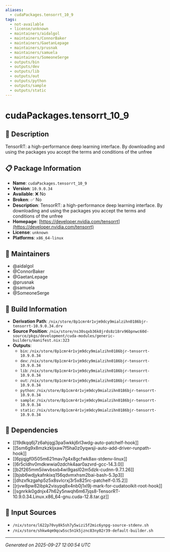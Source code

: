 ```yaml
---
aliases:
  - cudaPackages.tensorrt_10_9
tags:
  - not-available
  - license/unknown
  - maintainers/aidalgol
  - maintainers/ConnorBaker
  - maintainers/GaetanLepage
  - maintainers/prusnak
  - maintainers/samuela
  - maintainers/SomeoneSerge
  - outputs/bin
  - outputs/dev
  - outputs/lib
  - outputs/out
  - outputs/python
  - outputs/sample
  - outputs/static
---
```


# cudaPackages.tensorrt_10_9

## 📝 Description

TensorRT: a high-performance deep learning interface. By downloading and using the packages you accept the terms and conditions of the unfree

## 📋 Package Information

- **Name**: `cudaPackages.tensorrt_10_9`
- **Version**: `10.9.0.34`
- **Available**: ❌ No
- **Broken**: ✅ No
- **Description**: TensorRT: a high-performance deep learning interface. By downloading and using the packages you accept the terms and conditions of the unfree
- **Homepage**: [https://developer.nvidia.com/tensorrt](https://developer.nvidia.com/tensorrt)
- **License**: `unknown`
- **Platforms**: `x86_64-linux`
## 👥 Maintainers

- @aidalgol
- @ConnorBaker
- @GaetanLepage
- @prusnak
- @samuela
- @SomeoneSerge


## 🔧 Build Information

- **Derivation Path**: `/nix/store/8p1cmr4r1vjm9dcy9mialzihn0186bjr-tensorrt-10.9.0.34.drv`
- **Source Position**: `/nix/store/ns30sqxb36k8jrds8z18rv96bpnwc60d-source/pkgs/development/cuda-modules/generic-builders/manifest.nix:323`
- **Outputs**:
  - `bin`:  `/nix/store/8p1cmr4r1vjm9dcy9mialzihn0186bjr-tensorrt-10.9.0.34`
  - `dev`:  `/nix/store/8p1cmr4r1vjm9dcy9mialzihn0186bjr-tensorrt-10.9.0.34`
  - `lib`:  `/nix/store/8p1cmr4r1vjm9dcy9mialzihn0186bjr-tensorrt-10.9.0.34`
  - `out`:  `/nix/store/8p1cmr4r1vjm9dcy9mialzihn0186bjr-tensorrt-10.9.0.34`
  - `python`:  `/nix/store/8p1cmr4r1vjm9dcy9mialzihn0186bjr-tensorrt-10.9.0.34`
  - `sample`:  `/nix/store/8p1cmr4r1vjm9dcy9mialzihn0186bjr-tensorrt-10.9.0.34`
  - `static`:  `/nix/store/8p1cmr4r1vjm9dcy9mialzihn0186bjr-tensorrt-10.9.0.34`

## 🔗 Dependencies

- [[19dkqq6j7z6ahjqgj3pa5wkkj6rl3wdg-auto-patchelf-hook]]
- [[5sm6g9x8mzkzkljxaw7f5ha0z0yqwsji-auto-add-driver-runpath-hook]]
- [[6pjqjgf0l505m621mav7g4x8gcfwk8ax-stdenv-linux]]
- [[6r5cldhv0mdkwwia0zdchk4aar0azvrd-gcc-14.3.0]]
- [[b2f265mm5iiwvbsxb4wi9gasl02m5dzk-cudnn-9.7.1.26]]
- [[bjsb6wdjykafnkixq156qdvmxhsm2bai-bash-5.3p3]]
- [[dhzxfkzgahp5z5x8svlcrxj3r5x825rc-patchelf-0.15.2]]
- [[rjvw8pw82ibpk2visypq8x4nb0j1xl9j-mark-for-cudatoolkit-root-hook]]
- [[sgnrkik0gdnjx47h62y5nwqh6m67jqs8-TensorRT-10.9.0.34.Linux.x86_64-gnu.cuda-12.8.tar.gz]]

## 📁 Input Sources

- `/nix/store/l622p70vy8k5sh7y5wizi5f2mic6ynpg-source-stdenv.sh`
- `/nix/store/shkw4qm9qcw5sc5n1k5jznc83ny02r39-default-builder.sh`

---
*Generated on 2025-09-27 12:00:54 UTC*
